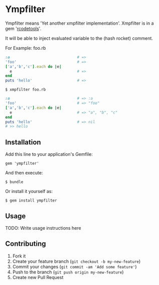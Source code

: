 # Ympfilter

Ympfilter means 'Yet another xmpfilter implementation'.
Xmpfilter is in a gem '[rcodetools](http://rubygems.org/gems/rcodetools)'.

It will be able to inject evaluated variable to the (hash rocket) comment.

For Example: foo.rb

```ruby
:a                              # =>
'foo'                           # =>
['a','b','c'].each do |e|
  e                             # =>
end
puts 'hello'                    # =>
```

`$ xmpfilter foo.rb`

```ruby
:a                              # => :a
'foo'                           # => "foo"
['a','b','c'].each do |e|
  e                             # => "a", "b", "c"
end
puts 'hello'                    # => nil
# >> hello
```

## Installation

Add this line to your application's Gemfile:

    gem 'ympfilter'

And then execute:

    $ bundle

Or install it yourself as:

    $ gem install ympfilter

## Usage

TODO: Write usage instructions here

## Contributing

1. Fork it
2. Create your feature branch (`git checkout -b my-new-feature`)
3. Commit your changes (`git commit -am 'Add some feature'`)
4. Push to the branch (`git push origin my-new-feature`)
5. Create new Pull Request
